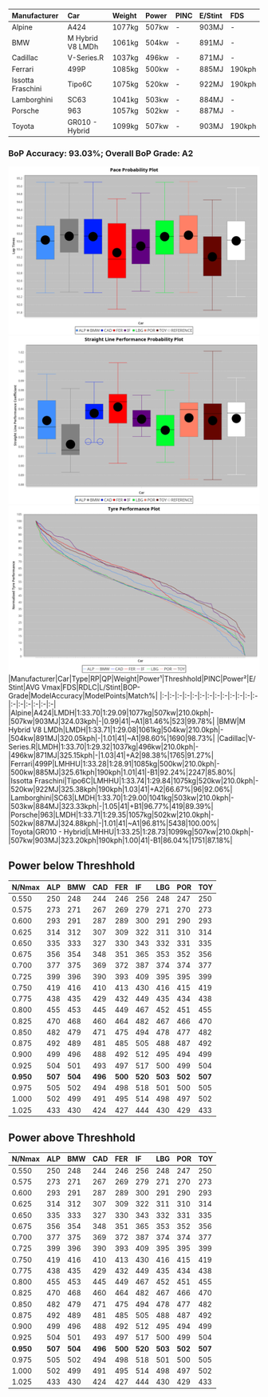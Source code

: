 |Manufacturer|Car|Weight|Power|PINC|E/Stint|FDS|
|:-|:-|:-|:-|:-|:-|:-|
|Alpine|A424|1077kg|507kw|-|903MJ|-|
|BMW|M Hybrid V8 LMDh|1061kg|504kw|-|891MJ|-|
|Cadillac|V-Series.R|1037kg|496kw|-|871MJ|-|
|Ferrari|499P|1085kg|500kw|-|885MJ|190kph|
|Issotta Fraschini|Tipo6C|1075kg|520kw|-|922MJ|190kph|
|Lamborghini|SC63|1041kg|503kw|-|884MJ|-|
|Porsche|963|1057kg|502kw|-|887MJ|-|
|Toyota|GR010 - Hybrid|1099kg|507kw|-|903MJ|190kph|

### BoP Accuracy: 93.03%; Overall BoP Grade: A2
![PACECHART](./IMG/ACOMETHOD.png)
![STRAIGHTLINEPERFORMANCECHART](./IMG/ACOMETHOD_sp.png)
![TYREPERFORMANCECHART](./IMG/ACOMETHOD_tw.png)
|Manufacturer|Car|Type|RP|QP|Weight|Power¹|Threshhold|PINC|Power²|E/Stint|AVG Vmax|FDS|RDLC|L/Stint|BOP-Grade|ModelAccuracy|ModelPoints|Match%|
|:-|:-|:-|:-|:-|:-|:-|:-|:-|:-|:-|:-|:-|:-|:-|:-|:-|:-|:-|
|Alpine|A424|LMDH|1:33.70|1:29.09|1077kg|507kw|210.0kph|-|507kw|903MJ|324.03kph|-|0.99|41|~A1|81.46%|523|99.78%|
|BMW|M Hybrid V8 LMDh|LMDH|1:33.71|1:29.08|1061kg|504kw|210.0kph|-|504kw|891MJ|320.05kph|-|1.01|41|~A1|98.60%|1690|98.73%|
|Cadillac|V-Series.R|LMDH|1:33.70|1:29.32|1037kg|496kw|210.0kph|-|496kw|871MJ|325.15kph|-|1.03|41|+A2|98.38%|1765|91.27%|
|Ferrari|499P|LMHHU|1:33.28|1:28.91|1085kg|500kw|210.0kph|-|500kw|885MJ|325.61kph|190kph|1.01|41|-B1|92.24%|2247|85.80%|
|Issotta Fraschini|Tipo6C|LMHHU|1:33.74|1:29.84|1075kg|520kw|210.0kph|-|520kw|922MJ|325.38kph|190kph|1.03|41|+A2|66.67%|96|92.06%|
|Lamborghini|SC63|LMDH|1:33.70|1:29.00|1041kg|503kw|210.0kph|-|503kw|884MJ|323.33kph|-|1.05|41|+B1|96.77%|419|89.39%|
|Porsche|963|LMDH|1:33.71|1:29.35|1057kg|502kw|210.0kph|-|502kw|887MJ|324.88kph|-|1.01|41|~A1|96.81%|5438|100.00%|
|Toyota|GR010 - Hybrid|LMHHU|1:33.25|1:28.73|1099kg|507kw|210.0kph|-|507kw|903MJ|323.20kph|190kph|1.00|41|-B1|86.04%|1751|87.18%|

## Power below Threshhold
|N/Nmax|ALP|BMW|CAD|FER|IF|LBG|POR|TOY|
|:-|:-|:-|:-|:-|:-|:-|:-|:-|
|0.550|250|248|244|246|256|248|247|250|
|0.575|273|271|267|269|279|271|270|273|
|0.600|293|291|287|289|300|291|290|293|
|0.625|314|312|307|309|322|311|310|314|
|0.650|335|333|327|330|343|332|331|335|
|0.675|356|354|348|351|365|353|352|356|
|0.700|377|375|369|372|387|374|374|377|
|0.725|399|396|390|393|409|395|395|399|
|0.750|419|416|410|413|430|416|415|419|
|0.775|438|435|429|432|449|435|434|438|
|0.800|455|453|445|449|467|452|451|455|
|0.825|470|468|460|464|482|467|466|470|
|0.850|482|479|471|475|494|478|477|482|
|0.875|492|489|481|485|505|488|487|492|
|0.900|499|496|488|492|512|495|494|499|
|0.925|504|501|493|497|517|500|499|504|
|**0.950**|**507**|**504**|**496**|**500**|**520**|**503**|**502**|**507**|
|0.975|505|502|494|498|518|501|500|505|
|1.000|502|499|491|495|514|498|497|502|
|1.025|433|430|424|427|444|430|429|433|

## Power above Threshhold
|N/Nmax|ALP|BMW|CAD|FER|IF|LBG|POR|TOY|
|:-|:-|:-|:-|:-|:-|:-|:-|:-|
|0.550|250|248|244|246|256|248|247|250|
|0.575|273|271|267|269|279|271|270|273|
|0.600|293|291|287|289|300|291|290|293|
|0.625|314|312|307|309|322|311|310|314|
|0.650|335|333|327|330|343|332|331|335|
|0.675|356|354|348|351|365|353|352|356|
|0.700|377|375|369|372|387|374|374|377|
|0.725|399|396|390|393|409|395|395|399|
|0.750|419|416|410|413|430|416|415|419|
|0.775|438|435|429|432|449|435|434|438|
|0.800|455|453|445|449|467|452|451|455|
|0.825|470|468|460|464|482|467|466|470|
|0.850|482|479|471|475|494|478|477|482|
|0.875|492|489|481|485|505|488|487|492|
|0.900|499|496|488|492|512|495|494|499|
|0.925|504|501|493|497|517|500|499|504|
|**0.950**|**507**|**504**|**496**|**500**|**520**|**503**|**502**|**507**|
|0.975|505|502|494|498|518|501|500|505|
|1.000|502|499|491|495|514|498|497|502|
|1.025|433|430|424|427|444|430|429|433|

